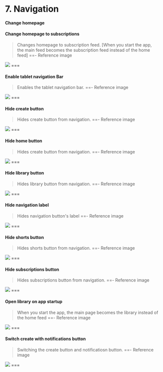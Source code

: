 # 7. Navigation

#### Change homepage
#### Change homepage to subscriptions
>Changes homepage to subscription feed. [When you start the app, the main feed becomes the subscription feed instead of the home feed]
==- Reference image
<img src="https://raw.githubusercontent.com/kazimmt/RVX-Features/website/assets/youtube/navigation/change-homepage-to-subscription.jpg" >
===

#### Enable tablet navigation Bar
>Enables the tablet navigation bar.
==- Reference image
<img src="https://raw.githubusercontent.com/kazimmt/RVX-Features/website/assets/youtube/navigation/enable-tablet-navigation-bar.jpg" >
===

#### Hide create button
>Hides create button from navigation.
==- Reference image
<img src="https://raw.githubusercontent.com/kazimmt/RVX-Features/website/assets/youtube/navigation/hide-create-button.jpg" >
===

#### Hide home button
>Hides create button from navigation.
==- Reference image
<img src="https://raw.githubusercontent.com/kazimmt/RVX-Features/website/assets/youtube/navigation/hide-home-button.jpg" >
===

#### Hide library button
>Hides library button from navigation.
==- Reference image
<img src="https://raw.githubusercontent.com/kazimmt/RVX-Features/website/assets/youtube/navigation/hide-library-button.jpg" >
===

#### Hide navigation label
>Hides navigation button's label
==- Reference image
<img src="https://raw.githubusercontent.com/kazimmt/RVX-Features/website/assets/youtube/navigation/hide-navigation-label.jpg" >
===

#### Hide shorts button
>Hides shorts button from navigation.
==- Reference image
<img src="https://raw.githubusercontent.com/kazimmt/RVX-Features/website/assets/youtube/navigation/hide-shorts-button.jpg" >
===

#### Hide subscriptions button
>Hides subscriptions button from navigation.
==- Reference image
<img src="https://raw.githubusercontent.com/kazimmt/RVX-Features/website/assets/youtube/navigation/hide-subscriptions-button.jpg" >
===

#### Open library on app startup
>When you start the app, the main page becomes the library instead of the home feed
==- Reference image
<img src="https://raw.githubusercontent.com/kazimmt/RVX-Features/website/assets/youtube/navigation/open-library-on-app-startup.jpg" >
===

#### Switch create with notifications button
>Switching the create button and notificatiosn button.
==- Reference image
<img src="https://raw.githubusercontent.com/kazimmt/RVX-Features/website/assets/youtube/navigation/switch-create-with-notification.jpg" >
===